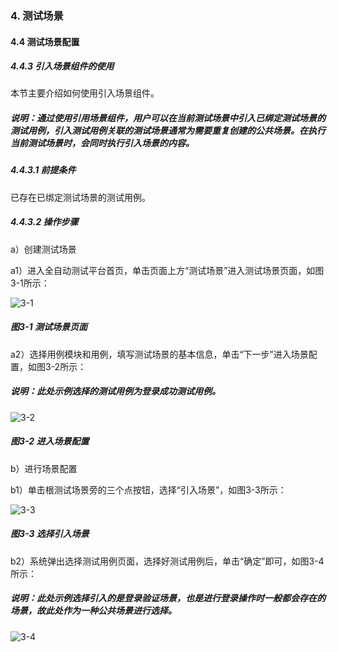 ### 4. 测试场景

#### 4.4 测试场景配置

##### 4.4.3 引入场景组件的使用

本节主要介绍如何使用引入场景组件。

##### 说明：通过使用引用场景组件，用户可以在当前测试场景中引入已绑定测试场景的测试用例，引入测试用例关联的测试场景通常为需要重复创建的公共场景。在执行当前测试场景时，会同时执行引入场景的内容。

##### 4.4.3.1 前提条件

已存在已绑定测试场景的测试用例。

##### 4.4.3.2 操作步骤

a）创建测试场景

a1）进入全自动测试平台首页，单击页面上方“测试场景”进入测试场景页面，如图3-1所示：

![3-1](https://www.feisuanyz.com/fstest/cscj/cscjpeizhi/yinruchangjing/yinruchangjing-1.png)

##### 图3-1 测试场景页面

a2）选择用例模块和用例，填写测试场景的基本信息，单击“下一步”进入场景配置，如图3-2所示：

##### 说明：此处示例选择的测试用例为登录成功测试用例。

![3-2](https://www.feisuanyz.com/fstest/cscj/cscjpeizhi/yinruchangjing/yinruchangjing-2.png)

##### 图3-2 进入场景配置

b）进行场景配置

b1）单击根测试场景旁的三个点按钮，选择“引入场景”，如图3-3所示：

![3-3](https://www.feisuanyz.com/fstest/cscj/cscjpeizhi/yinruchangjing/yinruchangjing-3.png)

##### 图3-3 选择引入场景

b2）系统弹出选择测试用例页面，选择好测试用例后，单击“确定”即可，如图3-4所示：

##### 说明：此处示例选择引入的是登录验证场景，也是进行登录操作时一般都会存在的场景，故此处作为一种公共场景进行选择。

![3-4](https://www.feisuanyz.com/fstest/cscj/cscjpeizhi/yinruchangjing/yinruchangjing-4.png)
